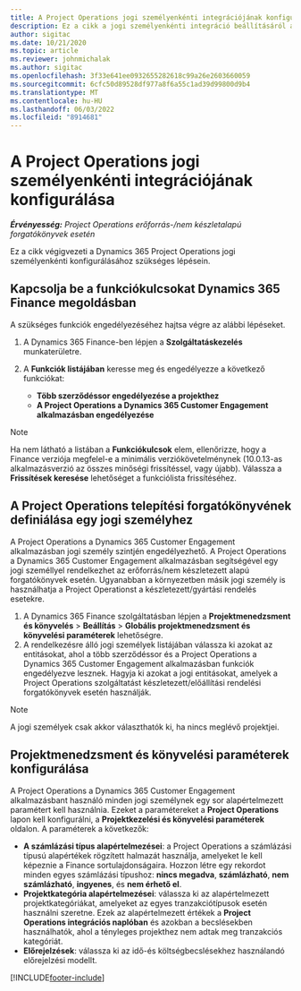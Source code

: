 ```yaml
---
title: A Project Operations jogi személyenkénti integrációjának konfigurálása
description: Ez a cikk a jogi személyenkénti integráció beállításáról a Project Operations rendszerben tartalmaz tájékoztatást.
author: sigitac
ms.date: 10/21/2020
ms.topic: article
ms.reviewer: johnmichalak
ms.author: sigitac
ms.openlocfilehash: 3f33e641ee0932655282618c99a26e2603660059
ms.sourcegitcommit: 6cfc50d89528df977a8f6a55c1ad39d99800d9b4
ms.translationtype: MT
ms.contentlocale: hu-HU
ms.lasthandoff: 06/03/2022
ms.locfileid: "8914681"
---
```

# <a name="configure-project-operations-integration-per-legal-entity"></a>A Project Operations jogi személyenkénti integrációjának konfigurálása 

_**Érvényesség:** Project Operations erőforrás-/nem készletalapú forgatókönyvek esetén_

Ez a cikk végigvezeti a Dynamics 365 Project Operations jogi személyenkénti konfigurálásához szükséges lépésein.

## <a name="enable-feature-keys-in-dynamics-365-finance"></a>Kapcsolja be a funkciókulcsokat Dynamics 365 Finance megoldásban

A szükséges funkciók engedélyezéséhez hajtsa végre az alábbi lépéseket.

1. A Dynamics 365 Finance-ben lépjen a **Szolgáltatáskezelés** munkaterületre.
2. A **Funkciók listájában** keresse meg és engedélyezze a következő funkciókat:
  
    - **Több szerződéssor engedélyezése a projekthez**
    - **A Project Operations a Dynamics 365 Customer Engagement alkalmazásban engedélyezése**

> [!NOTE]
> Ha nem látható a listában a **Funkciókulcsok** elem, ellenőrizze, hogy a Finance verziója megfelel-e a minimális verziókövetelménynek (10.0.13-as alkalmazásverzió az összes minőségi frissítéssel, vagy újabb). Válassza a **Frissítések keresése** lehetőséget a funkciólista frissítéséhez.

## <a name="define-the-project-operations-deployment-scenario-for-a-legal-entity"></a>A Project Operations telepítési forgatókönyvének definiálása egy jogi személyhez

A Project Operations a Dynamics 365 Customer Engagement alkalmazásban jogi személy szintjén engedélyezhető. A Project Operations a Dynamics 365 Customer Engagement alkalmazásban segítségével egy jogi személlyel rendelkezhet az erőforrás/nem készletezett alapú forgatókönyvek esetén. Ugyanabban a környezetben másik jogi személy is használhatja a Project Operationst a készletezett/gyártási rendelés esetekre.

1. A Dynamics 365 Finance szolgáltatásban lépjen a **Projektmenedzsment és könyvelés** > **Beállítás** > **Globális projektmenedzsment és könyvelési paraméterek** lehetőségre.
2. A rendelkezésre álló jogi személyek listájában válassza ki azokat az entitásokat, ahol a több szerződéssor és a Project Operations a Dynamics 365 Customer Engagement alkalmazásban funkciók engedélyezve lesznek. Hagyja ki azokat a jogi entitásokat, amelyek a Project Operations szolgáltatást készletezett/előállítási rendelési forgatókönyvek esetén használják.

> [!NOTE]
> A jogi személyek csak akkor választhatók ki, ha nincs meglévő projektjei.

## <a name="configure-project-management-and-accounting-parameters"></a>Projektmenedzsment és könyvelési paraméterek konfigurálása

A Project Operations a Dynamics 365 Customer Engagement alkalmazásbant használó minden jogi személynek egy sor alapértelmezett paramétert kell használnia. Ezeket a paramétereket a **Project Operations** lapon kell konfigurálni, a **Projektkezelési és könyvelési paraméterek** oldalon. A paraméterek a következők:

  - **A számlázási típus alapértelmezései**: a Project Operations a számlázási típusú alapértékek rögzített halmazát használja, amelyeket le kell képeznie a Finance sortulajdonságaira. Hozzon létre egy rekordot minden egyes számlázási típushoz: **nincs megadva**, **számlázható**, **nem számlázható**, **ingyenes**, és **nem érhető el**.
  - **Projektkategória alapértelmezései**: válassza ki az alapértelmezett projektkategóriákat, amelyeket az egyes tranzakciótípusok esetén használni szeretne. Ezek az alapértelmezett értékek a **Project Operations integrációs naplóban** és azokban a becslésekben használhatók, ahol a tényleges projekthez nem adtak meg tranzakciós kategóriát.
  - **Előrejelzések**: válassza ki az idő-és költségbecslésekhez használandó előrejelzési modellt.


[!INCLUDE[footer-include](../includes/footer-banner.md)]